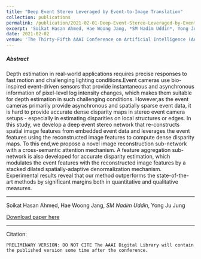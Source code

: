 ```yaml
---
title: "Deep Event Stereo Leveraged by Event-to-Image Translation"
collection: publications
permalink: /publication/2021-02-01-Deep-Event-Stereo-Leveraged-by-Event-to-Image-Translation
excerpt: 'Soikat Hasan Ahmed, Hae Woong Jang, *SM Nadim Uddin*, Yong Ju Jung'
date: 2021-02-02
venue: 'The Thirty-Fifth AAAI Conference on Artificial Intelligence (AAAI-21)'
---
```

##### Abstract
Depth estimation in real-world applications requires precise responses to fast motion and challenging lighting conditions.Event cameras use bio-inspired event-driven sensors that provide  instantaneous  and  asynchronous  information  of  pixel-level  log  intensity  changes,  which  makes  them  suitable  for depth  estimation  in  such  challenging  conditions.  However,as  the  event  cameras  primarily  provide  asynchronous  and spatially  sparse  event  data,  it  is  hard  to  provide  accurate dense disparity maps in stereo  event camera setups - especially in estimating disparities on local structures or edges. In this study, we develop a deep event stereo network that re-constructs spatial image features from embedded event data and leverages the event features using the reconstructed image features to compute dense disparity maps. To this end,we propose a novel image reconstruction sub-network with a  cross-semantic  attention  mechanism.  A  feature  aggregation sub-network is also developed for accurate disparity estimation, which modulates the event features with the reconstructed image features by a stacked dilated spatially-adaptive denormalization mechanism. Experimental results reveal that our method outperforms the state-of-the-art methods by significant margins both in quantitative and qualitative measures.

---
Soikat Hasan Ahmed, Hae Woong Jang, *SM Nadim Uddin*, Yong Ju Jung

[Download paper here](https://www.researchgate.net/profile/Soikat-Ahmed/publication/346617073_Deep_Event_Stereo_Leveraged_by_Event-to-Image_Translation/links/6019769892851c4ed54438b1/Deep-Event-Stereo-Leveraged-by-Event-to-Image-Translation.pdf)

---
Citation:
```
PRELIMINARY VERSION: DO NOT CITE The AAAI Digital Library will contain the published version some time after the conference.
```
